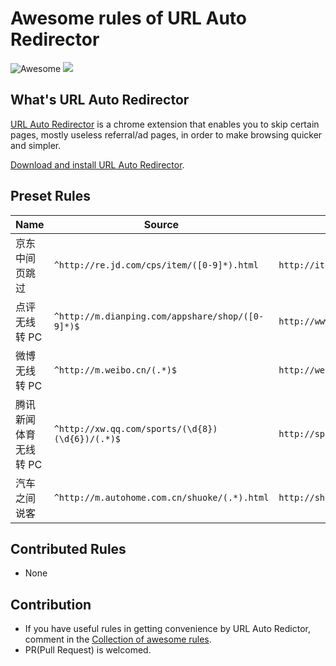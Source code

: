 # Awesome rules of URL Auto Redirector

![Awesome](https://cdn.rawgit.com/sindresorhus/awesome/d7305f38d29fed78fa85652e3a63e154dd8e8829/media/badge.svg)
![](https://img.shields.io/badge/license-MIT-blue.svg)

## What's URL Auto Redirector

[URL Auto Redirector](https://urlautoredirector.github.io) is a chrome extension that enables you to skip certain pages, mostly useless referral/ad pages, in order to make browsing quicker and simpler.

[Download and install URL Auto Redirector](https://github.com/UrlAutoRedirector/UrlAutoRedirector/wiki/Installation).

## Preset Rules

| Name | Source | Destination | RegExp |
|------|--------|-------------|--------|
| 京东中间页跳过 | `^http://re.jd.com/cps/item/([0-9]*).html` | `http://item.jd.com/$1.html` | :heavy_check_mark: |
| 点评无线转 PC | `^http://m.dianping.com/appshare/shop/([0-9]*)$` | `http://www.dianping.com/shop/$1` | :heavy_check_mark: |
| 微博无线转 PC | `^http://m.weibo.cn/(.*)$` | `http://weibo.com/$1` | :heavy_check_mark: |
| 腾讯新闻体育无线转 PC | `^http://xw.qq.com/sports/(\d{8})(\d{6})/(.*)$` | `http://sports.qq.com/a/$1/$2.htm` | :heavy_check_mark: |
| 汽车之间说客 | `^http://m.autohome.com.cn/shuoke/(.*).html` | `http://shuoke.autohome.com.cn/article/$1.html` | :heavy_check_mark: |

## Contributed Rules

* None

## Contribution

* If you have useful rules in getting convenience by URL Auto Redictor, comment in the [Collection of awesome rules](https://github.com/UrlAutoRedirector/UrlAutoRedirector/issues/17).
* PR(Pull Request) is welcomed.
